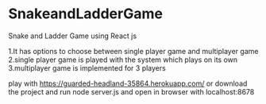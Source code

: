 # SnakeandLadderGame
Snake and Ladder Game using React js


1.It has options to choose between single player game and multiplayer game
2.single player game is played with the system which plays on its own
3.multiplayer game is implemented for 3 players


 play with https://guarded-headland-35864.herokuapp.com/ or
 download the project and run node server.js and open in browser with localhost:8678
